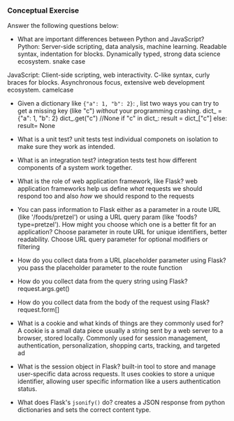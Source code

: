 ### Conceptual Exercise

Answer the following questions below:

- What are important differences between Python and JavaScript?
Python:
Server-side scripting, data analysis, machine learning.
Readable syntax, indentation for blocks.
Dynamically typed, strong data science ecosystem.
snake case

JavaScript:
Client-side scripting, web interactivity.
C-like syntax, curly braces for blocks.
Asynchronous focus, extensive web development ecosystem.
camelcase  


- Given a dictionary like ``{"a": 1, "b": 2}``: , list two ways you
  can try to get a missing key (like "c") *without* your programming
  crashing.
dict_ = {"a": 1, "b": 2}
dict_.get("c") //None
if "c" in dict_:
    result = dict_["c"]
else:
    result= None

- What is a unit test?
unit tests test individual componets on isolation to make sure they work as intended. 

- What is an integration test?
integration tests test how different components of a system work together.

- What is the role of web application framework, like Flask?
web application frameworks help us define *what* requests we should respond too and also *how* we should respond to the requests

- You can pass information to Flask either as a parameter in a route URL
  (like '/foods/pretzel') or using a URL query param (like
  'foods?type=pretzel'). How might you choose which one is a better fit
  for an application?
Choose parameter in route URL for unique identifiers, better readability. 
Choose URL query parameter for optional modifiers or filtering 

- How do you collect data from a URL placeholder parameter using Flask?
you pass the placeholder parameter to the route function

- How do you collect data from the query string using Flask?
request.args.get()

- How do you collect data from the body of the request using Flask?
request.form[]

- What is a cookie and what kinds of things are they commonly used for?
A cookie is a small data piece usually a string sent by a web server to a browser, stored locally. Commonly used for session management, authentication, personalization, shopping carts, tracking, and targeted ad

- What is the session object in Flask?
built-in tool to store and manage user-specific data across requests. It uses cookies to store a unique identifier, allowing user specific information like a users authentication status.

- What does Flask's `jsonify()` do?
creates a JSON response from python dictionaries and sets the correct content type.
